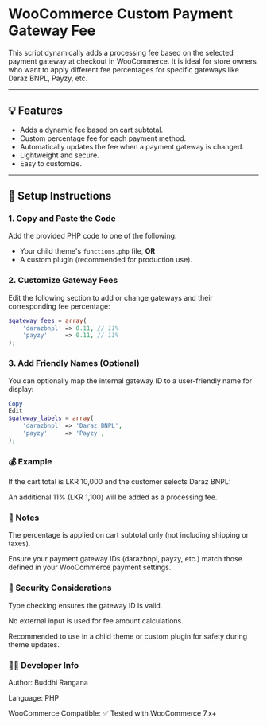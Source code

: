 # WooCommerce Custom Payment Gateway Fee

This script dynamically adds a processing fee based on the selected payment gateway at checkout in WooCommerce. It is ideal for store owners who want to apply different fee percentages for specific gateways like Daraz BNPL, Payzy, etc.

---

## 💡 Features

- Adds a dynamic fee based on cart subtotal.
- Custom percentage fee for each payment method.
- Automatically updates the fee when a payment gateway is changed.
- Lightweight and secure.
- Easy to customize.

---

## 🔧 Setup Instructions

### 1. Copy and Paste the Code

Add the provided PHP code to one of the following:
- Your child theme's `functions.php` file, **OR**
- A custom plugin (recommended for production use).

### 2. Customize Gateway Fees

Edit the following section to add or change gateways and their corresponding fee percentage:

```php
$gateway_fees = array(
    'darazbnpl' => 0.11, // 11%
    'payzy'     => 0.11, // 11%
);
```

### 3. Add Friendly Names (Optional)

You can optionally map the internal gateway ID to a user-friendly name for display:

```php
Copy
Edit
$gateway_labels = array(
    'darazbnpl' => 'Daraz BNPL',
    'payzy'     => 'Payzy',
);
```

### 💰 Example

If the cart total is LKR 10,000 and the customer selects Daraz BNPL:

An additional 11% (LKR 1,100) will be added as a processing fee.

### 📌 Notes

The percentage is applied on cart subtotal only (not including shipping or taxes).

Ensure your payment gateway IDs (darazbnpl, payzy, etc.) match those defined in your WooCommerce payment settings.

### 🔐 Security Considerations

Type checking ensures the gateway ID is valid.

No external input is used for fee amount calculations.

Recommended to use in a child theme or custom plugin for safety during theme updates.

### 🧑‍💻 Developer Info

Author: Buddhi Rangana

Language: PHP

WooCommerce Compatible: ✅ Tested with WooCommerce 7.x+
